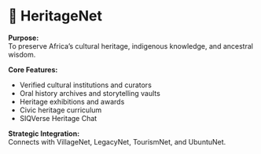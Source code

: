 # 🏺 HeritageNet

**Purpose:**  
To preserve Africa’s cultural heritage, indigenous knowledge, and ancestral wisdom.

**Core Features:**
- Verified cultural institutions and curators
- Oral history archives and storytelling vaults
- Heritage exhibitions and awards
- Civic heritage curriculum
- SIQVerse Heritage Chat

**Strategic Integration:**  
Connects with VillageNet, LegacyNet, TourismNet, and UbuntuNet.
